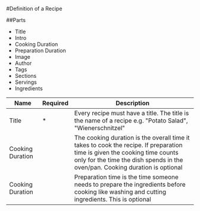 #Definition of a Recipe

##Parts

* Title
* Intro
* Cooking Duration
* Preparation Duration
* Image
* Author
* Tags
* Sections
* Servings
* Ingredients
 
| Name | Required | Description |
| -----| -------- | ----------- |
| Title | * | Every recipe must have a title. The title is the name of a recipe e.g. "Potato Salad", "Wienerschnitzel" | Intro |   | A recipe can have an intro story. The intro could by a text about the origin of the recipe. It can contain text, images, links, lists, tables, videos, etc. Intro is optional |
| Cooking Duration | | The cooking duration is the overall time it takes to cook the recipe. If preparation time is given the cooking time counts only for the time the dish spends in the oven/pan. Cooking duration is optional | 
| Cooking Duration | | Preparation time is the time someone needs to prepare the ingredients before cooking like washing and cutting ingredients. This is optional |


